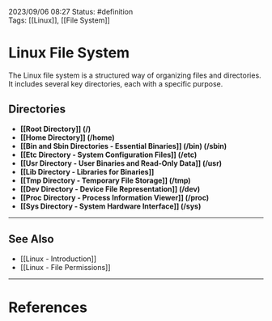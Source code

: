 2023/09/06 08:27
Status: #definition  
Tags: [[Linux]], [[File System]]

# Linux File System

The Linux file system is a structured way of organizing files and directories. It includes several key directories, each with a specific purpose.

## Directories
- **[[Root Directory]] (/)**
- **[[Home Directory]] (/home)**
- **[[Bin and Sbin Directories - Essential Binaries]] (/bin) (/sbin)**
- **[[Etc Directory - System Configuration Files]] (/etc)**
- **[[Usr Directory - User Binaries and Read-Only Data]] (/usr)**
- **[[Lib Directory - Libraries for Binaries]]**
- ****[[Tmp Directory - Temporary File Storage]] (/tmp)****
- **[[Dev Directory - Device File Representation]] (/dev)**
- **[[Proc Directory - Process Information Viewer]] (/proc)**
- **[[Sys Directory - System Hardware Interface]] (/sys)**

---
## See Also
- [[Linux - Introduction]]
- [[Linux - File Permissions]]

---
# References
